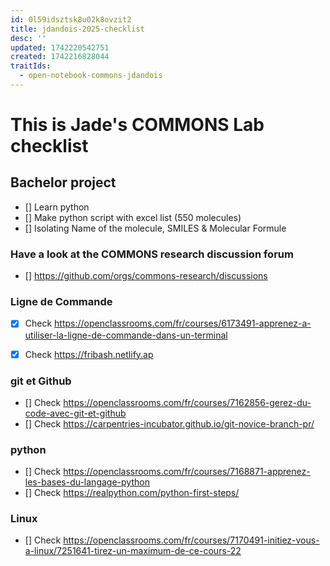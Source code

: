 ```yaml
---
id: 0l59idsztsk8u02k8ovzit2
title: jdandois-2025-checklist
desc: ''
updated: 1742220542751
created: 1742216828044
traitIds:
  - open-notebook-commons-jdandois
---
```


# This is Jade's COMMONS Lab checklist 

## Bachelor project 
- [] Learn python 
- [] Make python script with excel list (550 molecules)
- [] Isolating Name of the molecule, SMILES & Molecular Formule 

### Have a look at the COMMONS research discussion forum
- [] https://github.com/orgs/commons-research/discussions

### Ligne de Commande 
- [X] Check https://openclassrooms.com/fr/courses/6173491-apprenez-a-utiliser-la-ligne-de-commande-dans-un-terminal 
- [X] Check https://fribash.netlify.ap 


### git et Github 
- [] Check https://openclassrooms.com/fr/courses/7162856-gerez-du-code-avec-git-et-github
- [] Check https://carpentries-incubator.github.io/git-novice-branch-pr/

### python 
- [] Check https://openclassrooms.com/fr/courses/7168871-apprenez-les-bases-du-langage-python 
- [] Check https://realpython.com/python-first-steps/ 

### Linux 
- [] Check https://openclassrooms.com/fr/courses/7170491-initiez-vous-a-linux/7251641-tirez-un-maximum-de-ce-cours-22 

